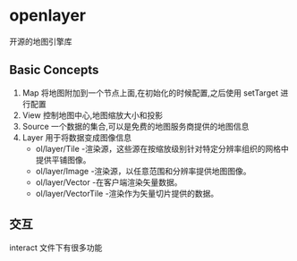 # openlayer

开源的地图引擎库

## Basic Concepts

1. Map 将地图附加到一个节点上面,在初始化的时候配置,之后使用 setTarget 进行配置
2. View 控制地图中心,地图缩放大小和投影
3. Source 一个数据的集合,可以是免费的地图服务商提供的地图信息
4. Layer 用于将数据变成图像信息
   - ol/layer/Tile -渲染源，这些源在按缩放级别针对特定分辨率组织的网格中提供平铺图像。
   - ol/layer/Image -渲染源，以任意范围和分辨率提供地图图像。
   - ol/layer/Vector -在客户端渲染矢量数据。
   - ol/layer/VectorTile -渲染作为矢量切片提供的数据。

## 交互

interact 文件下有很多功能
